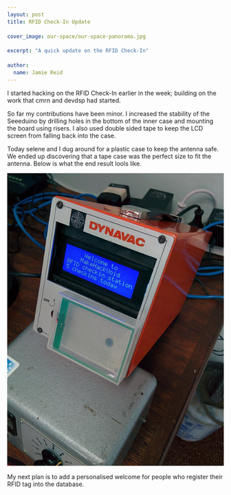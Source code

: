 ```yaml
---
layout: post
title: RFID Check-In Update

cover_image: our-space/our-space-panorama.jpg

excerpt: "A quick update on the RFID Check-In"

author:
  name: Jamie Reid
---
```


I started hacking on the RFID Check-In earlier in the week; building on the work that cmrn and devdsp had started.

So far my contributions have been minor.  I increased the stability of the Seeeduino by drilling holes in the bottom of the inner case and mounting the board using risers.  I also used double sided tape to keep the LCD screen from falling back into the case.

Today selene and I dug around for a plastic case to keep the antenna safe.  We ended up discovering that a tape case was the perfect size to fit the antenna.  Below is what the end result lools like.

![RFID Tapecase Shield](/files/rfid-tapecase.jpg)

My next plan is to add a personalised welcome for people who register their RFID tag into the database.